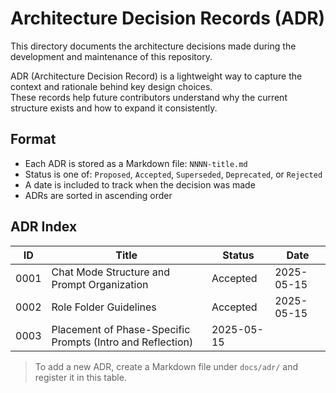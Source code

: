 # Architecture Decision Records (ADR)

This directory documents the architecture decisions made during the development and maintenance of this repository.

ADR (Architecture Decision Record) is a lightweight way to capture the context and rationale behind key design choices.  
These records help future contributors understand why the current structure exists and how to expand it consistently.

## Format

- Each ADR is stored as a Markdown file: `NNNN-title.md`
- Status is one of: `Proposed`, `Accepted`, `Superseded`, `Deprecated`, or `Rejected`
- A date is included to track when the decision was made
- ADRs are sorted in ascending order

## ADR Index

| ID    | Title                                          | Status   | Date       |
|-------|------------------------------------------------|----------|------------|
| 0001  | Chat Mode Structure and Prompt Organization    | Accepted | 2025-05-15 |
| 0002  | Role Folder Guidelines    | Accepted | 2025-05-15 |
| 0003  | Placement of Phase-Specific Prompts (Intro and Reflection) | 2025-05-15 |



> To add a new ADR, create a Markdown file under `docs/adr/` and register it in this table.